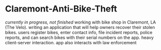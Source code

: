 Claremont-Anti-Bike-Theft
=========================

*currently in progress, not finished* working with bike shop in Claremont, LA (The Velo). writing an application that will help owners recover their stolen bikes. users register bikes, enter contact info, file incident reports, police reports, and can search bikes with their serial numbers on the app. heavy client-server interaction. app also interacts with law enforcement
